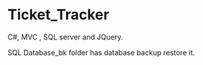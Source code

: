 # Ticket_Tracker
C#, MVC , SQL server and JQuery.

SQL Database_bk folder has database backup restore it.

